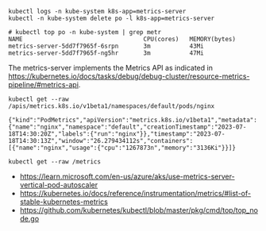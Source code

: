 
```
kubectl logs -n kube-system k8s-app=metrics-server
kubectl -n kube-system delete po -l k8s-app=metrics-server
```

```
# kubectl top po -n kube-system | grep metr
NAME                                  CPU(cores)   MEMORY(bytes)
metrics-server-5dd7f7965f-6srpn       3m           43Mi
metrics-server-5dd7f7965f-ng5hr       3m           47Mi
```

The metrics-server implements the Metrics API as indicated in https://kubernetes.io/docs/tasks/debug/debug-cluster/resource-metrics-pipeline/#metrics-api.
```
kubectl get --raw /apis/metrics.k8s.io/v1beta1/namespaces/default/pods/nginx

{"kind":"PodMetrics","apiVersion":"metrics.k8s.io/v1beta1","metadata":{"name":"nginx","namespace":"default","creationTimestamp":"2023-07-18T14:30:20Z","labels":{"run":"nginx"}},"timestamp":"2023-07-18T14:30:13Z","window":"26.279434112s","containers":[{"name":"nginx","usage":{"cpu":"1267873n","memory":"3136Ki"}}]}
```

```
kubectl get --raw /metrics
```

- https://learn.microsoft.com/en-us/azure/aks/use-metrics-server-vertical-pod-autoscaler
- https://kubernetes.io/docs/reference/instrumentation/metrics/#list-of-stable-kubernetes-metrics
- https://github.com/kubernetes/kubectl/blob/master/pkg/cmd/top/top_node.go
